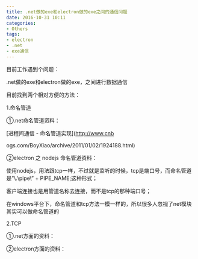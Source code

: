 ```yaml
---
title: .net做的exe和electron做的exe之间的通信问题
date: 2016-10-31 10:11
categories:
- Others
tags:
- electron
- .net
- exe通信
---
```

<div class="markdown_views">


目前工作遇到个问题：   

.net做的exe和electron做的exe，之间进行数据通信   

目前找到两个相对方便的方法：   

1.命名管道   

①.net命名管道资料：   

[进程间通信 - 命名管道实现](http://www.cnb
<!--more-->
ogs.com/BoyXiao/archive/2011/01/02/1924188.html)

②electron 之 nodejs 命名管道资料：   

使用nodejs，用法跟tcp一样，不过就是监听的时候，tcp是端口号，而命名管道是”\\.\pipe\” + PIPE_NAME;这种形式；   

客户端连接也是用管道名称去连接，而不是tcp的那种端口号；   

在windows平台下，命名管道和tcp方法一模一样的，所以很多人忽视了net模块其实可以做命名管道的

2.TCP   

①.net方面的资料：

②electron方面的资料：

</div>